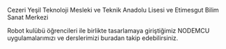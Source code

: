 Cezeri Yeşil Teknoloji Mesleki ve Teknik Anadolu Lisesi
ve
Etimesgut Bilim Sanat Merkezi

Robot kulübü öğrencileri ile birlikte tasarlamaya giriştiğimiz NODEMCU uygulamalarımızı ve derslerimizi buradan takip edebilirsiniz.  